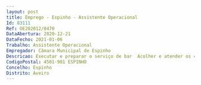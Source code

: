 ```yaml
--- 
layout: post
title: Emprego - Espinho - Assistente Operacional
Id: 83111
Ref: OE202012/0470
DataAbertura: 2020-12-21
DataFecho: 2021-01-06
Trabalho: Assistente Operacional
Empregador: Câmara Municipal de Espinho
Descricao: Executar e preparar o serviço de bar  Acolher e atender os clientes  Preparar bebidas e pequenas refeições  Executar a faturação dos serviços prestados  Gerir o stock de produtos necessários ao funcionamento do bar 
CodigoPostal: 4501-901 ESPINHO
Concelho: Espinho
Distrito: Aveiro
--- 
```

